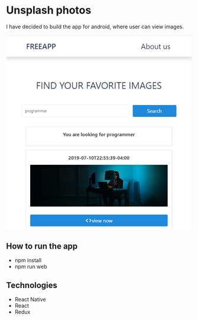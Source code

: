 # Unsplash photos
I have decided to build the app for android, where user can view images.

![screenshot](./screenshots/screenshot1.png)

## How to run the app
* npm install
* npm run web 

## Technologies
* React Native
* React
* Redux
